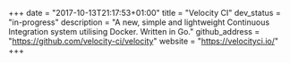 +++
date = "2017-10-13T21:17:53+01:00"
title = "Velocity CI"
dev_status = "in-progress"
description = "A new, simple and lightweight Continuous Integration system utilising Docker. Written in Go."
github_address = "https://github.com/velocity-ci/velocity"
website = "https://velocityci.io/"
+++
